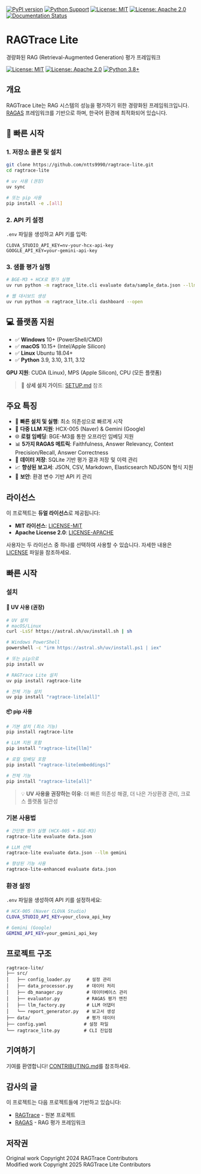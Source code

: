[![PyPI version](https://badge.fury.io/py/ragtrace-lite.svg)](https://badge.fury.io/py/ragtrace-lite)
[![Python Support](https://img.shields.io/pypi/pyversions/ragtrace-lite.svg)](https://pypi.org/project/ragtrace-lite/)
[![License: MIT](https://img.shields.io/badge/License-MIT-yellow.svg)](https://opensource.org/licenses/MIT)
[![License: Apache 2.0](https://img.shields.io/badge/License-Apache%202.0-blue.svg)](https://opensource.org/licenses/Apache-2.0)
[![Documentation Status](https://readthedocs.org/projects/ragtrace-lite/badge/?version=latest)](https://ragtrace-lite.readthedocs.io/en/latest/?badge=latest)

# RAGTrace Lite

경량화된 RAG (Retrieval-Augmented Generation) 평가 프레임워크

[![License: MIT](https://img.shields.io/badge/License-MIT-yellow.svg)](LICENSE-MIT)
[![License: Apache 2.0](https://img.shields.io/badge/License-Apache%202.0-blue.svg)](LICENSE-APACHE)
[![Python 3.8+](https://img.shields.io/badge/python-3.8+-blue.svg)](https://www.python.org/downloads/)

## 개요

RAGTrace Lite는 RAG 시스템의 성능을 평가하기 위한 경량화된 프레임워크입니다. 
[RAGAS](https://github.com/explodinggradients/ragas) 프레임워크를 기반으로 하며, 
한국어 환경에 최적화되어 있습니다.

## 🚀 빠른 시작

### 1. 저장소 클론 및 설치
```bash
git clone https://github.com/ntts9990/ragtrace-lite.git
cd ragtrace-lite

# uv 사용 (권장)
uv sync

# 또는 pip 사용
pip install -e .[all]
```

### 2. API 키 설정
`.env` 파일을 생성하고 API 키를 입력:
```env
CLOVA_STUDIO_API_KEY=nv-your-hcx-api-key
GOOGLE_API_KEY=your-gemini-api-key
```

### 3. 샘플 평가 실행
```bash
# BGE-M3 + HCX로 평가 실행
uv run python -m ragtrace_lite.cli evaluate data/sample_data.json --llm hcx

# 웹 대시보드 생성
uv run python -m ragtrace_lite.cli dashboard --open
```

## 💻 플랫폼 지원

- ✅ **Windows** 10+ (PowerShell/CMD)
- ✅ **macOS** 10.15+ (Intel/Apple Silicon)  
- ✅ **Linux** Ubuntu 18.04+
- ✅ **Python** 3.9, 3.10, 3.11, 3.12

**GPU 지원**: CUDA (Linux), MPS (Apple Silicon), CPU (모든 플랫폼)

> 📖 **상세 설치 가이드**: [SETUP.md](SETUP.md) 참조

## 주요 특징

- 🚀 **빠른 설치 및 실행**: 최소 의존성으로 빠르게 시작
- 🤖 **다중 LLM 지원**: HCX-005 (Naver) & Gemini (Google)
- 🌐 **로컬 임베딩**: BGE-M3를 통한 오프라인 임베딩 지원
- 📊 **5가지 RAGAS 메트릭**: Faithfulness, Answer Relevancy, Context Precision/Recall, Answer Correctness
- 💾 **데이터 저장**: SQLite 기반 평가 결과 저장 및 이력 관리
- 📈 **향상된 보고서**: JSON, CSV, Markdown, Elasticsearch NDJSON 형식 지원
- 🔐 **보안**: 환경 변수 기반 API 키 관리

## 라이선스

이 프로젝트는 **듀얼 라이선스**로 제공됩니다:

- **MIT 라이선스**: [LICENSE-MIT](LICENSE-MIT)
- **Apache License 2.0**: [LICENSE-APACHE](LICENSE-APACHE)

사용자는 두 라이선스 중 하나를 선택하여 사용할 수 있습니다.
자세한 내용은 [LICENSE](LICENSE) 파일을 참조하세요.

## 빠른 시작

### 설치

#### 🚀 UV 사용 (권장)

```bash
# UV 설치
# macOS/Linux
curl -LsSf https://astral.sh/uv/install.sh | sh

# Windows PowerShell  
powershell -c "irm https://astral.sh/uv/install.ps1 | iex"

# 또는 pip으로
pip install uv

# RAGTrace Lite 설치
uv pip install ragtrace-lite

# 전체 기능 설치
uv pip install "ragtrace-lite[all]"
```

#### 📦 pip 사용

```bash
# 기본 설치 (최소 기능)
pip install ragtrace-lite

# LLM 지원 포함
pip install "ragtrace-lite[llm]"

# 로컬 임베딩 포함
pip install "ragtrace-lite[embeddings]"

# 전체 기능
pip install "ragtrace-lite[all]"
```

> 💡 **UV 사용을 권장하는 이유**: 더 빠른 의존성 해결, 더 나은 가상환경 관리, 크로스 플랫폼 일관성

### 기본 사용법

```bash
# 간단한 평가 실행 (HCX-005 + BGE-M3)
ragtrace-lite evaluate data.json

# LLM 선택
ragtrace-lite evaluate data.json --llm gemini

# 향상된 기능 사용
ragtrace-lite-enhanced evaluate data.json
```

### 환경 설정

`.env` 파일을 생성하여 API 키를 설정하세요:

```bash
# HCX-005 (Naver CLOVA Studio)
CLOVA_STUDIO_API_KEY=your_clova_api_key

# Gemini (Google)
GEMINI_API_KEY=your_gemini_api_key
```

## 프로젝트 구조

```
ragtrace-lite/
├── src/
│   ├── config_loader.py      # 설정 관리
│   ├── data_processor.py     # 데이터 처리
│   ├── db_manager.py         # 데이터베이스 관리
│   ├── evaluator.py          # RAGAS 평가 엔진
│   ├── llm_factory.py        # LLM 어댑터
│   └── report_generator.py   # 보고서 생성
├── data/                     # 평가 데이터
├── config.yaml              # 설정 파일
└── ragtrace_lite.py         # CLI 진입점
```

## 기여하기

기여를 환영합니다! [CONTRIBUTING.md](CONTRIBUTING.md)를 참조하세요.

## 감사의 글

이 프로젝트는 다음 프로젝트들에 기반하고 있습니다:
- [RAGTrace](https://github.com/yourusername/RAGTrace) - 원본 프로젝트
- [RAGAS](https://github.com/explodinggradients/ragas) - RAG 평가 프레임워크

## 저작권

Original work Copyright 2024 RAGTrace Contributors  
Modified work Copyright 2025 RAGTrace Lite Contributors
